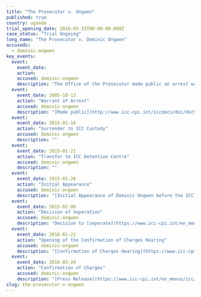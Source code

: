 ```yaml
---
title: "The Prosecutor v. Ongwen"
published: true
country: uganda
trial_opening_date: 2016-03-23T00:00:00.000Z
case_status: "Trial Ongoing"
long_name: "The Prosecutor v. Dominic Ongwen"
accuseds:
  - dominic-ongwen
key_events:
  event:
    event_date:
    action:
    accused: dominic-ongwen
    description: "The Office of the Prosecutor made public an arrest warrant for Ongwen on October 13, 2005. He entered ICC custody on January 16, 2015. The charges were confirmed on March 24, 2016."
  event:
    event_date: 2005-10-13
    action: "Warrant of Arrest"
    accused: dominic-ongwen
    description: "[Made public](http://www.icc-cpi.int/iccdocs/doc/doc97201.pdf)"
  event:
    event_date: 2015-01-16
    action: "Surrender to ICC Custody"
    accused: dominic-ongwen
    description: ""
  event:
    event_date: 2015-01-21
    action: "Transfer to ICC Detention Centre"
    accused: dominic-ongwen
    description: ""
  event:
    event_date: 2015-01-26
    action: "Initial Appearance"
    accused: dominic-ongwen
    description: "[Initial Appearance of Dominic Ongwen before the ICC](https://www.youtube.com/watch?v=ZOWFFW70XNM&feature=youtu.be)."
  event:
    event_date: 2015-02-06
    action: "Decision of Seperation"
    accused: dominic-ongwen
    description: "Decision to [seperate](https://www.icc-cpi.int/en_menus/icc/press%20and%20media/press%20releases/Pages/pr1088.aspx) the Dominic Ongwen case from the case of The Prosecutor v. Joseph Kony, Vincent Otti, Okot Odhiambo and Dominic Ongwen."
  event:
    event_date: 2016-01-21
    action: "Opening of the Confirmation of Charges Hearing"
    accused: dominic-ongwen
    description: "[Confirmation of Charges Hearing](https://www.icc-cpi.int/en_menus/icc/press%20and%20media/press%20releases/Pages/ma192.aspx)"
  event:
    event_date: 2016-03-24
    action: "Confirmation of Charges"
    accused: dominic-ongwen
    description: "[Press Release](https://www.icc-cpi.int/en_menus/icc/press%20and%20media/press%20releases/Pages/pr1204.aspx)"
slug: the-prosecutor-v-ongwen
---
```

